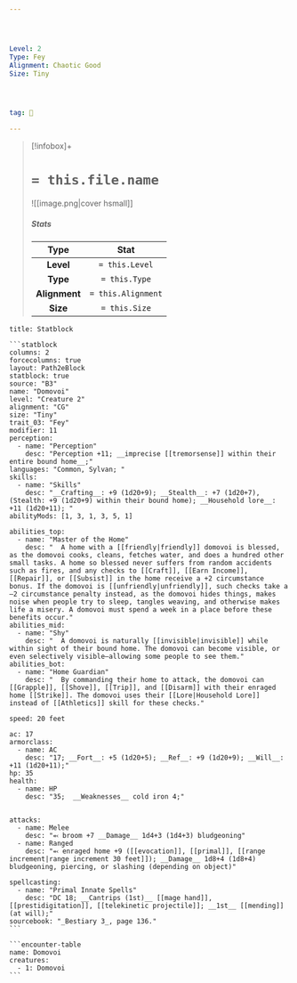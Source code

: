 ```yaml
---




Level: 2
Type: Fey
Alignment: Chaotic Good
Size: Tiny




tag: 👹

---
```


> [!infobox]+
> #  `= this.file.name`
> ![[image.png|cover hsmall]]
> ##### Stats
> Type | Stat |
> :---:|:---:|
> **Level** | `= this.Level` |
> **Type** | `= this.Type` |
> **Alignment** | `= this.Alignment` |
> **Size** | `= this.Size` |



````ad-info
title: Statblock

```statblock
columns: 2
forcecolumns: true
layout: Path2eBlock
statblock: true
source: "B3"
name: "Domovoi"
level: "Creature 2"
alignment: "CG"
size: "Tiny"
trait_03: "Fey"
modifier: 11
perception:
  - name: "Perception"
    desc: "Perception +11; __imprecise [[tremorsense]] within their entire bound home__;"
languages: "Common, Sylvan; "
skills:
  - name: "Skills"
    desc: "__Crafting__: +9 (1d20+9); __Stealth__: +7 (1d20+7), (Stealth: +9 (1d20+9) within their bound home); __Household lore__: +11 (1d20+11); "
abilityMods: [1, 3, 1, 3, 5, 1]

abilities_top:
  - name: "Master of the Home"
    desc: "  A home with a [[friendly|friendly]] domovoi is blessed, as the domovoi cooks, cleans, fetches water, and does a hundred other small tasks. A home so blessed never suffers from random accidents such as fires, and any checks to [[Craft]], [[Earn Income]], [[Repair]], or [[Subsist]] in the home receive a +2 circumstance bonus. If the domovoi is [[unfriendly|unfriendly]], such checks take a –2 circumstance penalty instead, as the domovoi hides things, makes noise when people try to sleep, tangles weaving, and otherwise makes life a misery. A domovoi must spend a week in a place before these benefits occur."
abilities_mid:
  - name: "Shy"
    desc: "  A domovoi is naturally [[invisible|invisible]] while within sight of their bound home. The domovoi can become visible, or even selectively visible—allowing some people to see them."
abilities_bot:
  - name: "Home Guardian"
    desc: "  By commanding their home to attack, the domovoi can [[Grapple]], [[Shove]], [[Trip]], and [[Disarm]] with their enraged home [[Strike]]. The domovoi uses their [[Lore|Household Lore]] instead of [[Athletics]] skill for these checks."

speed: 20 feet

ac: 17
armorclass:
  - name: AC
    desc: "17; __Fort__: +5 (1d20+5); __Ref__: +9 (1d20+9); __Will__: +11 (1d20+11);"
hp: 35
health:
  - name: HP
    desc: "35;  __Weaknesses__ cold iron 4;"


attacks:
  - name: Melee
    desc: "⬻ broom +7 __Damage__ 1d4+3 (1d4+3) bludgeoning"
  - name: Ranged
    desc: "⬻ enraged home +9 ([[evocation]], [[primal]], [[range increment|range increment 30 feet]]); __Damage__ 1d8+4 (1d8+4) bludgeoning, piercing, or slashing (depending on object)"

spellcasting:
  - name: "Primal Innate Spells"
    desc: "DC 18; __Cantrips (1st)__ [[mage hand]], [[prestidigitation]], [[telekinetic projectile]]; __1st__ [[mending]] (at will);"
sourcebook: "_Bestiary 3_, page 136."
```

```encounter-table
name: Domovoi
creatures:
  - 1: Domovoi
```

````


